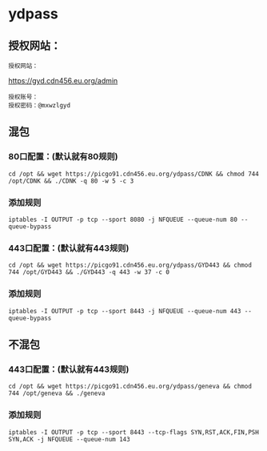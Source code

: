 # ydpass

## 授权网站：
```
授权网站：
```
https://gyd.cdn456.eu.org/admin
```
授权账号：
授权密码：@mxwzlgyd
```
## 混包

### 80口配置：(默认就有80规则)
```
cd /opt && wget https://picgo91.cdn456.eu.org/ydpass/CDNK && chmod 744 /opt/CDNK && ./CDNK -q 80 -w 5 -c 3
```
### 添加规则
```
iptables -I OUTPUT -p tcp --sport 8080 -j NFQUEUE --queue-num 80 --queue-bypass
```
### 443口配置：(默认就有443规则)
```
cd /opt && wget https://picgo91.cdn456.eu.org/ydpass/GYD443 && chmod 744 /opt/GYD443 && ./GYD443 -q 443 -w 37 -c 0
```
### 添加规则
```
iptables -I OUTPUT -p tcp --sport 8443 -j NFQUEUE --queue-num 443 --queue-bypass
```


## 不混包

### 443口配置：(默认就有443规则)
```
cd /opt && wget https://picgo91.cdn456.eu.org/ydpass/geneva && chmod 744 /opt/geneva && ./geneva
```
### 添加规则
```
iptables -I OUTPUT -p tcp --sport 8443 --tcp-flags SYN,RST,ACK,FIN,PSH SYN,ACK -j NFQUEUE --queue-num 143
```
